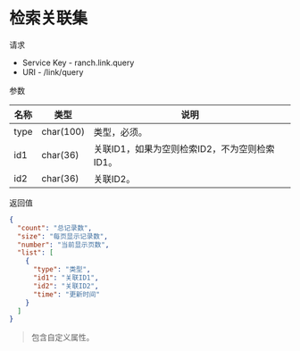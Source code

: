 # 检索关联集

请求
- Service Key - ranch.link.query
- URI - /link/query

参数

|名称|类型|说明|
|---|---|---|
|type|char(100)|类型，必须。|
|id1|char(36)|关联ID1，如果为空则检索ID2，不为空则检索ID1。|
|id2|char(36)|关联ID2。|

返回值
```json
{
  "count": "总记录数",
  "size": "每页显示记录数",
  "number": "当前显示页数",
  "list": [
    {
      "type": "类型",
      "id1": "关联ID1",
      "id2": "关联ID2",
      "time": "更新时间"
    }
  ]
}
```
> 包含自定义属性。
